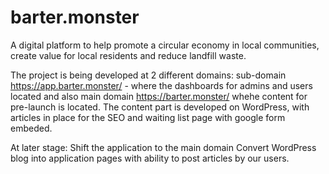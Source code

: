 # barter.monster
A digital platform to help promote a circular economy in local communities, create value for local residents and reduce landfill waste.  

The project is being developed at 2 different domains: 
sub-domain https://app.barter.monster/  - where the dashboards for admins and users located and also main domain https://barter.monster/ whehe content for pre-launch is located. 
The content part is developed on WordPress, with articles in place for the SEO and waiting list page with google form embeded.  

At later stage: 
Shift the application to the main domain
Convert WordPress blog into application pages with ability to post articles by our users.
